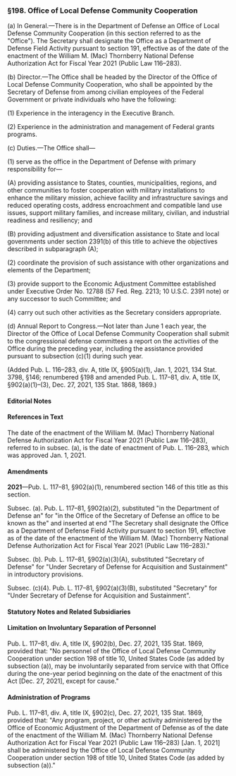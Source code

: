 ### §198. Office of Local Defense Community Cooperation ###

(a) In General.—There is in the Department of Defense an Office of Local Defense Community Cooperation (in this section referred to as the "Office"). The Secretary shall designate the Office as a Department of Defense Field Activity pursuant to section 191, effective as of the date of the enactment of the William M. (Mac) Thornberry National Defense Authorization Act for Fiscal Year 2021 (Public Law 116–283).

(b) Director.—The Office shall be headed by the Director of the Office of Local Defense Community Cooperation, who shall be appointed by the Secretary of Defense from among civilian employees of the Federal Government or private individuals who have the following:

(1) Experience in the interagency in the Executive Branch.

(2) Experience in the administration and management of Federal grants programs.

(c) Duties.—The Office shall—

(1) serve as the office in the Department of Defense with primary responsibility for—

(A) providing assistance to States, counties, municipalities, regions, and other communities to foster cooperation with military installations to enhance the military mission, achieve facility and infrastructure savings and reduced operating costs, address encroachment and compatible land use issues, support military families, and increase military, civilian, and industrial readiness and resiliency; and

(B) providing adjustment and diversification assistance to State and local governments under section 2391(b) of this title to achieve the objectives described in subparagraph (A);

(2) coordinate the provision of such assistance with other organizations and elements of the Department;

(3) provide support to the Economic Adjustment Committee established under Executive Order No. 12788 (57 Fed. Reg. 2213; 10 U.S.C. 2391 note) or any successor to such Committee; and

(4) carry out such other activities as the Secretary considers appropriate.

(d) Annual Report to Congress.—Not later than June 1 each year, the Director of the Office of Local Defense Community Cooperation shall submit to the congressional defense committees a report on the activities of the Office during the preceding year, including the assistance provided pursuant to subsection (c)(1) during such year.

(Added Pub. L. 116–283, div. A, title IX, §905(a)(1), Jan. 1, 2021, 134 Stat. 3798, §146; renumbered §198 and amended Pub. L. 117–81, div. A, title IX, §902(a)(1)–(3), Dec. 27, 2021, 135 Stat. 1868, 1869.)

#### **Editorial Notes** ####

#### References in Text ####

The date of the enactment of the William M. (Mac) Thornberry National Defense Authorization Act for Fiscal Year 2021 (Public Law 116–283), referred to in subsec. (a), is the date of enactment of Pub. L. 116–283, which was approved Jan. 1, 2021.

#### Amendments ####

**2021**—Pub. L. 117–81, §902(a)(1), renumbered section 146 of this title as this section.

Subsec. (a). Pub. L. 117–81, §902(a)(2), substituted "in the Department of Defense an" for "in the Office of the Secretary of Defense an office to be known as the" and inserted at end "The Secretary shall designate the Office as a Department of Defense Field Activity pursuant to section 191, effective as of the date of the enactment of the William M. (Mac) Thornberry National Defense Authorization Act for Fiscal Year 2021 (Public Law 116–283)."

Subsec. (b). Pub. L. 117–81, §902(a)(3)(A), substituted "Secretary of Defense" for "Under Secretary of Defense for Acquisition and Sustainment" in introductory provisions.

Subsec. (c)(4). Pub. L. 117–81, §902(a)(3)(B), substituted "Secretary" for "Under Secretary of Defense for Acquisition and Sustainment".

#### **Statutory Notes and Related Subsidiaries** ####

#### Limitation on Involuntary Separation of Personnel ####

Pub. L. 117–81, div. A, title IX, §902(b), Dec. 27, 2021, 135 Stat. 1869, provided that: "No personnel of the Office of Local Defense Community Cooperation under section 198 of title 10, United States Code (as added by subsection (a)), may be involuntarily separated from service with that Office during the one-year period beginning on the date of the enactment of this Act [Dec. 27, 2021], except for cause."

#### Administration of Programs ####

Pub. L. 117–81, div. A, title IX, §902(c), Dec. 27, 2021, 135 Stat. 1869, provided that: "Any program, project, or other activity administered by the Office of Economic Adjustment of the Department of Defense as of the date of the enactment of the William M. (Mac) Thornberry National Defense Authorization Act for Fiscal Year 2021 (Public Law 116–283) [Jan. 1, 2021] shall be administered by the Office of Local Defense Community Cooperation under section 198 of title 10, United States Code (as added by subsection (a))."